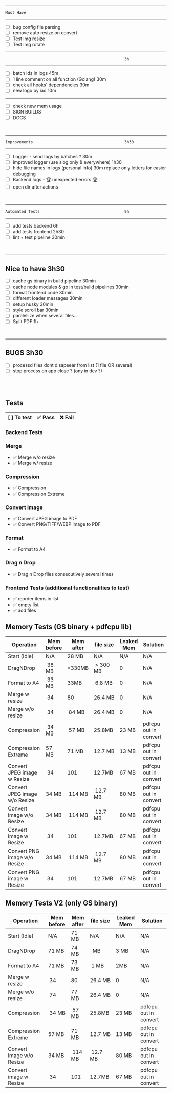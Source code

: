 - -------------------------------------------------------------
    Must Have                                           
- -------------------------------------------------------------
- [ ] bug config file parsing
- [ ] remove auto resize on convert
- [ ] Test img resize
- [ ] Test img rotate
- -------------------------------------------------------------
                                                        3h
- -------------------------------------------------------------
- [ ] batch Ids in logs                                 45m
- [ ] 1 line comment on all function (Golang)           30m
- [ ] check all hooks' dependencies                     30m
- [ ] new logo by iad                                   10m
---------------------------------------------------------------
- [ ] check new mem usage       
- [ ] SIGN BUILDS
- [ ] DOCS
<br/>

---------------------------------------------------------------
    Improvements                                        3h30
---------------------------------------------------------------
- [ ]  Logger - send logs by batches ?                  30m 
- [ ] improved logger (use slog only & everywhere)      1h30 
- [ ] hide file names in logs (personal info)           30m
        replace only letters for easier debugging 
- [ ] Backend logs - 🏆 unexpected errors 🏆
- [ ] open dir after actions 
<br/>

---------------------------------------------------------------
    Automated Tests                                     9h
---------------------------------------------------------------
- [ ] add tests backend                                 6h
- [ ] add tests frontend                                2h30 
- [ ] lint + test pipeline                              30min 
<br/>

---------------------------------------------------------------
   Nice to have                                         3h30
---------------------------------------------------------------
- [ ] cache gs binary in build pipeline                 30min 
- [ ] cache node modules & go in test/build pipelines   30min 
- [ ] format frontend code                              30min 
- [ ] different loader messages                         30min
- [ ] setup husky                                       30min 
- [ ] style scroll bar                                  30min 
- [ ] paralellize when several files... 
- [ ] Split PDF                                         1h 
<br/>

---------------------------------------------------------------
   BUGS                                         3h30
---------------------------------------------------------------
- [ ] processd files dont disapeear from list (1 file OR several)
- [ ] stop process on app close ? (ony in dev ?)

<br/>
<br/>


## Tests
| [ ] To test | ✅ Pass  | ❌ Fail |
| ------------ | -------- | ------- |

### Backend Tests
### Merge
- ✅ Merge w/o resize
- ✅ Merge w/ resize
### Compression
- ✅ Compression
- ✅ Compression Extreme
### Convert image
- ✅ Convert JPEG image to PDF
- ✅ Convert PNG/TIFF/WEBP image to PDF
### Format
- ✅ Format to A4
### Drag n Drop
- ✅ Drag n Drop files consecutively several times

### Frontend Tests (additional functionalities to test)
- ✅ reorder items in list
- ✅ empty list
- ✅ add files



## Memory Tests (GS binary + pdfcpu lib)
| Operation | Mem before | Mem after | file size | Leaked Mem | Solution |
| ------------ | ----- | ----- | ----- | ----- | ----- |
| Start (Idle) | N/A | 28 MB | N/A | N/A | N/A |
| DragNDrop | 38 MB | >330MB | > 300 MB | 0 | N/A |
| Format to A4 | 33 MB | 33MB | 6.8 MB | 0 | N/A |
| Merge w resize | 34 | 80 | 26.4 MB | 0 | N/A |
| Merge w/o resize | 34 | 84 MB| 26.4 MB | 0 | N/A |
| Compression | 34 MB| 57 MB | 25.8MB | 23 MB | pdfcpu out in convert |
| Compression Extreme | 57 MB | 71 MB | 12.7 MB | 13 MB | pdfcpu out in convert |
| Convert JPEG image w Resize | 34 | 101 | 12.7MB | 67 MB | pdfcpu out in convert |
| Convert JPEG image w/o Resize | 34 MB | 114 MB | 12.7 MB| 80 MB | pdfcpu out in convert |
| Convert  image w/o Resize | 34 MB | 114 MB | 12.7 MB| 80 MB | pdfcpu out in convert |
| Convert  image w Resize | 34 | 101 | 12.7MB | 67 MB | pdfcpu out in convert |
| Convert PNG image w/o Resize | 34 MB | 114 MB | 12.7 MB| 80 MB | pdfcpu out in convert |
| Convert PNG image w Resize | 34 | 101 | 12.7MB | 67 MB | pdfcpu out in convert |

## Memory Tests V2 (only GS binary)
| Operation | Mem before | Mem after | file size | Leaked Mem | Solution |
| ------------ | ----- | ----- | ----- | ----- | ----- |
| Start (Idle) | N/A | 71 MB | N/A | N/A | N/A |
| DragNDrop | 71 MB | 74 MB |  MB | 3 MB | N/A |
| Format to A4 |71 MB | 73 MB | 1 MB | 2MB | N/A |
| Merge w resize | 34 | 80 | 26.4 MB | 0 | N/A |
| Merge w/o resize | 74 | 77 MB| 26.4 MB | 0 | N/A |
| Compression | 34 MB| 57 MB | 25.8MB | 23 MB | pdfcpu out in convert |
| Compression Extreme | 57 MB | 71 MB | 12.7 MB | 13 MB | pdfcpu out in convert |
| Convert image w/o Resize | 34 MB | 114 MB | 12.7 MB| 80 MB | pdfcpu out in convert |
| Convert image w Resize | 34 | 101 | 12.7MB | 67 MB | pdfcpu out in convert |
